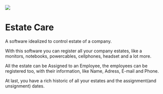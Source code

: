 
![](https://i.imgur.com/jmoWMbq.png)

# Estate Care
A software idealized to control estate of a company.

With this software you can register all your company estates, like a monitors, notebooks, powercables, cellphones, headset and a lot more.

All the estate can be Assigned to an Employee, the employees can be registered too, with their information, like Name, Adress, E-mail and Phone.

At last, you have a rich historic of all your estates and the assignment(and unsignment) dates.
